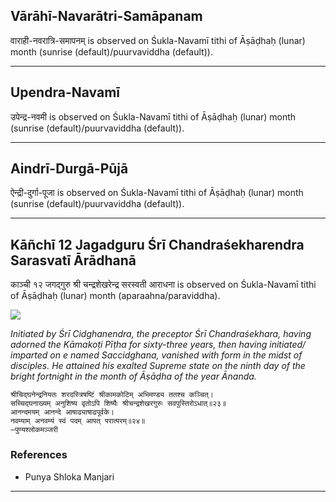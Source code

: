 ## Vārāhī-Navarātri-Samāpanam
वाराही-नवरात्रि-समापनम् is observed on Śukla-Navamī tithi of Āṣāḍhaḥ (lunar) month (sunrise (default)/puurvaviddha (default)).



---
## Upendra-Navamī
उपेन्द्र-नवमी is observed on Śukla-Navamī tithi of Āṣāḍhaḥ (lunar) month (sunrise (default)/puurvaviddha (default)).



---
## Aindrī-Durgā-Pūjā
ऐन्द्री-दुर्गा-पूजा is observed on Śukla-Navamī tithi of Āṣāḍhaḥ (lunar) month (sunrise (default)/puurvaviddha (default)).



---
## Kāñchī 12 Jagadguru Śrī Chandraśekharendra Sarasvatī Ārādhanā
काञ्ची १२ जगद्गुरु श्री चन्द्रशेखरेन्द्र सरस्वती आराधना is observed on Śukla-Navamī tithi of Āṣāḍhaḥ (lunar) month (aparaahna/paraviddha).

![](https://github.com/sanskrit-coders/jyotisha/blob/master/jyotisha/panchangam/temporal/festival/images/kanchi-jagadgurus/jagadguru-12.jpg)

_Initiated by Śrī Cidghanendra, the preceptor Śrī Chandraśekhara, having adorned the Kāmakoṭi Pīṭha for sixty-three years, then having initiated/ imparted on e named Saccidghana, vanished with form in the midst of disciples. He attained his exalted Supreme state on the ninth day of the bright fortnight in the month of Āṣāḍha of the year Ānanda._

```
श्रीचिद्घनेन्द्रनियतः शरदस्त्रिषष्टिं श्रीकामकोटिम् अभिमण्ड्य ततश्च कञ्चित्।
सच्चिद्घनाख्यम् अनुशिष्य वृतोऽपि शिष्यैः श्रीचन्द्रशेखरगुरुः सवपुस्तिरोऽधात्॥२३॥
आनन्दमयम् आनन्दे आषाढ्याषाढपूर्वके।
नवम्याम् अनवम्यं स्वं पदम् आपत् परात्परम्॥२४॥
—पुण्यश्लोकमञ्जरी
```
### References
* Punya Shloka Manjari


---
